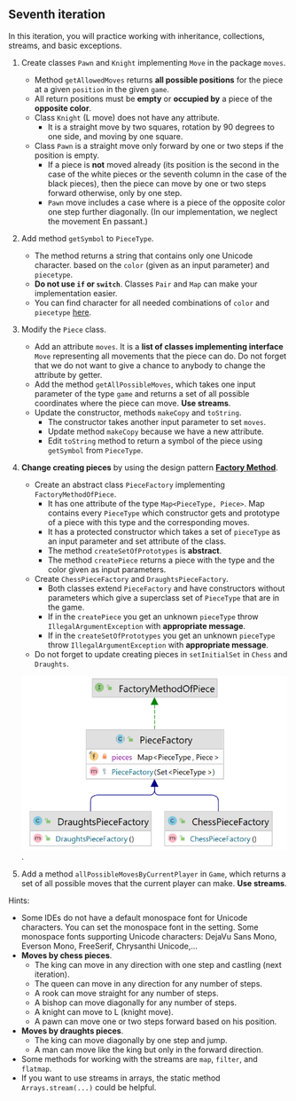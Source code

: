 ## Seventh iteration
In this iteration, you will practice working with inheritance, collections, streams, and basic exceptions.

1. Create classes `Pawn` and `Knight` implementing `Move` in the package `moves`.
    - Method `getAllowedMoves` returns **all possible positions** for the piece at a given `position` in the given `game`.
    - All return positions must be **empty** or **occupied by** a piece of the **opposite color**.
    - Class `Knight` (L move) does not have any attribute.
        - It is a straight move by two squares, rotation by 90 degrees to one side, and moving by one square.
    - Class `Pawn` is a straight move only forward by one or two steps if the position is empty.
        - If a piece is **not** moved already (its position is the second in the case of the white pieces
          or the seventh column in the case of the black pieces), then the piece can move by one or two steps forward
          otherwise, only by one step.
        - `Pawn` move includes a case where is a piece of the opposite color one step further diagonally.
          (In our implementation, we neglect the movement En passant.)
2. Add method `getSymbol` to `PieceType`.
    - The method returns a string that contains only one Unicode character.
      based on the `color` (given as an input parameter) and `piecetype`.
    - **Do not use `if` or `switch`**. Classes `Pair` and `Map` can make your implementation easier.
    - You can find character for all needed combinations of `color` and `piecetype`
      [here](https://www.fileformat.info/info/unicode/index.htm).
3. Modify the `Piece` class.
    - Add an attribute `moves`. It is a **list of classes implementing interface** `Move` representing all movements that the piece can do.
      Do not forget that we do not want to give a chance to anybody to change the attribute by getter.
    - Add the method `getAllPossibleMoves`, which takes one input parameter of the type `game` and returns a set of all possible coordinates where the piece can move. **Use streams**.
    - Update the constructor, methods `makeCopy` and `toString`.
        - The constructor takes another input parameter to set `moves`.
        - Update method `makeCopy` because we have a new attribute.
        - Edit `toString` method to return a symbol of the piece using `getSymbol` from `PieceType`.
4. **Change creating pieces** by using the design pattern **[Factory Method](https://refactoring.guru/design-patterns/factory-method)**.
    - Create an abstract class `PieceFactory` implementing `FactoryMethodOfPiece`.
        - It has one attribute of the type `Map<PieceType, Piece>`. Map contains every `PieceType` which constructor gets
          and prototype of a piece with this type and the corresponding moves.
        - It has a protected constructor which takes a set of `pieceType` as an input parameter and set attribute of the class.
        - The method `createSetOfPrototypes` is **abstract**.
        - The method `createPiece` returns a piece with the type and the color given as input parameters.
    - Create `ChessPieceFactory` and `DraughtsPieceFactory`.
        - Both classes extend `PieceFactory` and have constructors without parameters
          which give a superclass set of `PieceType` that are in the game.
        - If in the `createPiece` you get an unknown `pieceType` throw `IllegalArgumentException` with **appropriate message**.
        - If in the `createSetOfPrototypes` you get an unknown `pieceType` throw `IllegalArgumentException`
          with **appropriate message**.
    - Do not forget to update creating pieces in `setInitialSet` in `Chess` and `Draughts`.

   <img src="images/factory7.png" alt="factory7" width="600"/>.

5. Add a method `allPossibleMovesByCurrentPlayer` in `Game`, which returns a set of all possible moves
   that the current player can make. **Use streams**.

Hints:
- Some IDEs do not have a default monospace font for Unicode characters. You can set the monospace font in the setting.
  Some monospace fonts supporting Unicode characters:
  DejaVu Sans Mono,  Everson Mono, FreeSerif, Chrysanthi Unicode,...
- **Moves by chess pieces**.
    - The king can move in any direction with one step and castling (next iteration).
    - The queen can move in any direction for any number of steps.
    - A rook can move straight for any number of steps.
    - A bishop can move diagonally for any number of steps.
    - A knight can move to L (knight move).
    - A pawn can move one or two steps forward based on his position.
- **Moves by draughts pieces**.
    - The king can move diagonally by one step and jump.
    - A man can move like the king but only in the forward direction.
- Some methods for working with the streams are `map`, `filter`, and `flatmap`.
- If you want to use streams in arrays, the static method `Arrays.stream(...)` could be helpful.



